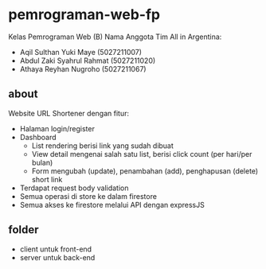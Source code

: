# pemrograman-web-fp
Kelas Pemrograman Web (B)
Nama Anggota Tim All in Argentina:
- Aqil Sulthan Yuki Maye (5027211007)
- Abdul Zaki Syahrul Rahmat (5027211020)
- Athaya Reyhan Nugroho (5027211067)

## about
Website URL Shortener dengan fitur:
- Halaman login/register
- Dashboard
  - List rendering berisi link yang sudah dibuat
  - View detail mengenai salah satu list, berisi click count (per hari/per bulan)
  - Form mengubah (update), penambahan (add), penghapusan (delete) short link
- Terdapat request body validation
- Semua operasi di store ke dalam firestore
- Semua akses ke firestore melalui API dengan expressJS

## folder
- client untuk front-end
- server untuk back-end
